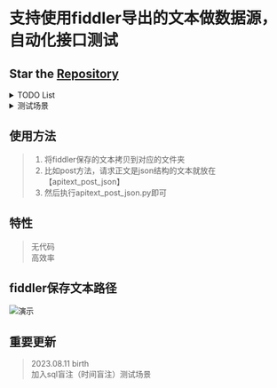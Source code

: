 # 支持使用fiddler导出的文本做数据源，自动化接口测试
## Star the [Repository](https://github.com/laovvvcom/PyAPITester2.0)  
<details>
<summary>TODO List</summary>

- [x] 请求方法GET，内容类型none
- [x] 请求方法POST，内容类型application/x-www-form-urlencoded
- [x] 请求方法POST，内容类型application/json
- [x] 请求方法Delete，内容类型none

</details>

<details>
<summary>测试场景</summary>

- [x] 鉴权判断
- [x] 验证参数必填项
- [x] 验证参数值必填项
- [x] 验证业务规则
- [x] 查找sql盲注（时间盲注）漏洞

</details>

## 使用方法
> 1. 将fiddler保存的文本拷贝到对应的文件夹  
> 2. 比如post方法，请求正文是json结构的文本就放在【apitext_post_json】
> 3. 然后执行apitext_post_json.py即可

## 特性
> 无代码  
> 高效率

## fiddler保存文本路径
![演示](https://github.com/nobody1121/PyAPITester2.0/blob/main/img-storage/fiddler.png)

## 重要更新  
> 2023.08.11 birth  
> 加入sql盲注（时间盲注）测试场景


